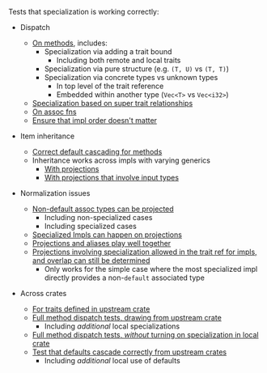 Tests that specialization is working correctly:

- Dispatch
  - [On methods](specialization-basics.rs), includes:
    - Specialization via adding a trait bound
      - Including both remote and local traits
    - Specialization via pure structure (e.g. `(T, U)` vs `(T, T)`)
    - Specialization via concrete types vs unknown types
      - In top level of the trait reference
      - Embedded within another type (`Vec<T>` vs `Vec<i32>`)
  - [Specialization based on super trait relationships](specialization-super-traits.rs)
  - [On assoc fns](specialization-assoc-fns.rs)
  - [Ensure that impl order doesn't matter](specialization-out-of-order.rs)

- Item inheritance
  - [Correct default cascading for methods](specialization-default-methods.rs)
  - Inheritance works across impls with varying generics
    - [With projections](specialization-translate-projections.rs)
    - [With projections that involve input types](specialization-translate-projections-with-params.rs)

- Normalization issues
  - [Non-default assoc types can be projected](specialization-projection.rs)
    - Including non-specialized cases
    - Including specialized cases
  - [Specialized Impls can happen on projections](specialization-on-projection.rs)
  - [Projections and aliases play well together](specialization-projection-alias.rs)
  - [Projections involving specialization allowed in the trait ref for impls, and overlap can still be determined](specialization-overlap-projection.rs)
    - Only works for the simple case where the most specialized impl directly
      provides a non-`default` associated type

- Across crates
  - [For traits defined in upstream crate](specialization-allowed-cross-crate.rs)
  - [Full method dispatch tests, drawing from upstream crate](specialization-cross-crate.rs)
    - Including *additional* local specializations
  - [Full method dispatch tests, *without* turning on specialization in local crate](specialization-cross-crate-no-gate.rs)
  - [Test that defaults cascade correctly from upstream crates](specialization-cross-crate-defaults.rs)
    - Including *additional* local use of defaults

